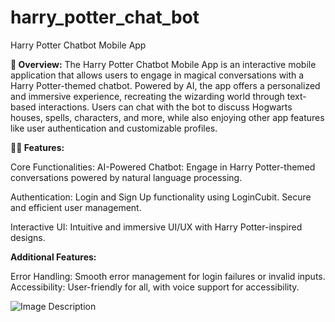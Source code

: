 # harry_potter_chat_bot

Harry Potter Chatbot Mobile App

**📖 Overview:**
The Harry Potter Chatbot Mobile App is an interactive mobile application that allows users to engage in magical conversations with a Harry Potter-themed chatbot. Powered by AI, the app offers a personalized and immersive experience, recreating the wizarding world through text-based interactions. Users can chat with the bot to discuss Hogwarts houses, spells, characters, and more, while also enjoying other app features like user authentication and customizable profiles.

**🧙‍♂️ Features:**

Core Functionalities: AI-Powered Chatbot: Engage in Harry Potter-themed conversations powered by natural language processing.

Authentication: Login and Sign Up functionality using LoginCubit.
Secure and efficient user management.

Interactive UI: Intuitive and immersive UI/UX with Harry Potter-inspired designs.

**Additional Features:**

Error Handling: Smooth error management for login failures or invalid inputs.
Accessibility: User-friendly for all, with voice support for accessibility.

![Image Description]([https://image-link.com](https://static1.srcdn.com/wordpress/wp-content/uploads/2019/07/Best-Friends-Emma-Watson-as-Hermione-Daniel-Radcliffe-as-Harry-and-Rupert-Grint-as-Ron-in-Harry-Potter-Cropped-1.jpg?q=50&fit=crop&w=1140&h=&dpr=1.5))
